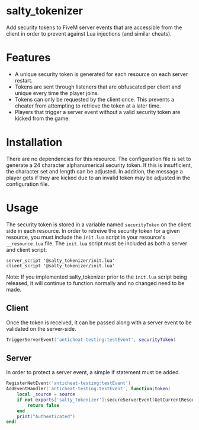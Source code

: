 # salty_tokenizer
Add security tokens to FiveM server events that are accessible from the client in order to prevent against Lua injections (and similar cheats).

# Features
* A unique security token is generated for each resource on each server restart.
* Tokens are sent through listeners that are obfuscated per client and unique every time the player joins.
* Tokens can only be requested by the client once. This prevents a cheater from attempting to retrieve the token at a later time.
* Players that trigger a server event without a valid security token are kicked from the game.

# Installation
There are no dependencies for this resource. The configuration file is set to generate a 24 character alphanumerical security token. If this is insufficient, the character set and length can be adjusted. In addition, the message a player gets if they are kicked due to an invalid token may be adjusted in the configuration file.

# Usage
The security token is stored in a variable named `securityToken` on the client side in each resource. In order to retreive the security token for a given resource, you must include the `init.lua` script in your resource's `__resource.lua` file. The `init.lua` script must be included as both a server and client script:
```
server_script '@salty_tokenizer/init.lua'
client_script '@salty_tokenizer/init.lua'
```
Note: If you implemented salty_tokenizer prior to the `init.lua` script being released, it will continue to function normally and no changed need to be made.

## Client
Once the token is received, it can be passed along with a server event to be validated on the server-side.
```lua
TriggerServerEvent('anticheat-testing:testEvent', securityToken)
```

## Server
In order to protect a server event, a simple if statement must be added.
```lua
RegisterNetEvent('anticheat-testing:testEvent')
AddEventHandler('anticheat-testing:testEvent', function(token)
	local _source = source
	if not exports['salty_tokenizer']:secureServerEvent(GetCurrentResourceName(), _source, token) then
		return false
	end
	print("Authenticated")
end)
```
